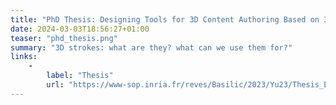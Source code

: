 ```yaml
---
title: "PhD Thesis: Designing Tools for 3D Content Authoring Based on 3D Sketching"
date: 2024-03-03T18:56:27+01:00
teaser: "phd_thesis.png"
summary: "3D strokes: what are they? what can we use them for?"
links:
    -
        label: "Thesis"
        url: "https://www-sop.inria.fr/reves/Basilic/2023/Yu23/Thesis_Emilie_Yu.pdf"
---
```


<!-- Detailed text about this project -->